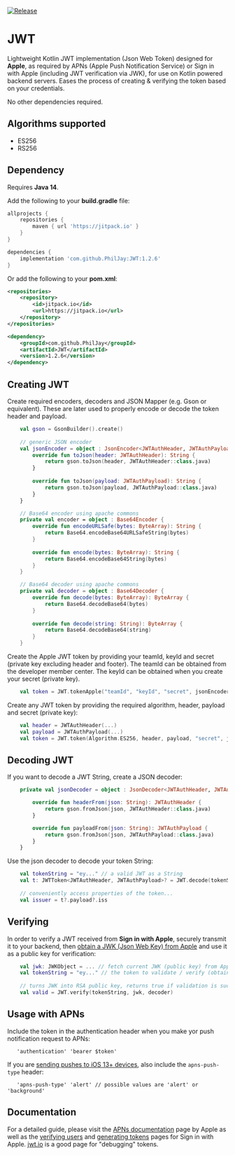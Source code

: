 [![Release](https://img.shields.io/github/release/PhilJay/JWT.svg?style=flat)](https://jitpack.io/#PhilJay/JWT)

# JWT
Lightweight Kotlin JWT implementation (Json Web Token) designed for **Apple**, as required by APNs (Apple Push Notification Service) or Sign in with Apple (including JWT verification via JWK), for use on Kotlin powered backend servers. Eases the process of creating & verifying the token based on your credentials.

No other dependencies required.

## Algorithms supported
 - ES256
 - RS256

## Dependency 

Requires **Java 14**.

Add the following to your **build.gradle** file:
```groovy
allprojects {
    repositories {
        maven { url 'https://jitpack.io' }
    }
}

dependencies {
    implementation 'com.github.PhilJay:JWT:1.2.6'
}
```

Or add the following to your **pom.xml**:

```xml
<repositories>
    <repository>
        <id>jitpack.io</id>
        <url>https://jitpack.io</url>
    </repository>
</repositories>

<dependency>
    <groupId>com.github.PhilJay</groupId>
    <artifactId>JWT</artifactId>
    <version>1.2.6</version>
</dependency>
```

## Creating JWT

Create required encoders, decoders and JSON Mapper (e.g. Gson or equivalent). These are later used to properly encode or decode the token header and payload.

```kotlin
    val gson = GsonBuilder().create()
 
    // generic JSON encoder
    val jsonEncoder = object : JsonEncoder<JWTAuthHeader, JWTAuthPayload> {
        override fun toJson(header: JWTAuthHeader): String {
            return gson.toJson(header, JWTAuthHeader::class.java)
        }
    
        override fun toJson(payload: JWTAuthPayload): String {
            return gson.toJson(payload, JWTAuthPayload::class.java)
        }
    }

    // Base64 encoder using apache commons
    private val encoder = object : Base64Encoder {
        override fun encodeURLSafe(bytes: ByteArray): String {
            return Base64.encodeBase64URLSafeString(bytes)
        }
    
        override fun encode(bytes: ByteArray): String {
            return Base64.encodeBase64String(bytes)
        }
    }

    // Base64 decoder using apache commons
    private val decoder = object : Base64Decoder {
        override fun decode(bytes: ByteArray): ByteArray {
            return Base64.decodeBase64(bytes)
        }
    
        override fun decode(string: String): ByteArray {
            return Base64.decodeBase64(string)
        }
    }
```

Create the Apple JWT token by providing your teamId, keyId and secret (private key excluding header and footer). The teamId can be obtained from the developer member center. The keyId can be obtained when you create your secret (private key).

```kotlin
    val token = JWT.tokenApple("teamId", "keyId", "secret", jsonEncoder, encoder, decoder)
```

Create any JWT token by providing the required algorithm, header, payload and secret (private key):

```kotlin
    val header = JWTAuthHeader(...)
    val payload = JWTAuthPayload(...)
    val token = JWT.token(Algorithm.ES256, header, payload, "secret", jsonEncoder, encoder, decoder)
```

## Decoding JWT

If you want to decode a JWT String, create a JSON decoder:

```kotlin
    private val jsonDecoder = object : JsonDecoder<JWTAuthHeader, JWTAuthPayload> {

        override fun headerFrom(json: String): JWTAuthHeader {
            return gson.fromJson(json, JWTAuthHeader::class.java)
        }

        override fun payloadFrom(json: String): JWTAuthPayload {
            return gson.fromJson(json, JWTAuthPayload::class.java)
        }
    }
```

Use the json decoder to decode your token String:
```kotlin
    val tokenString = "ey..." // a valid JWT as a String
    val t: JWTToken<JWTAuthHeader, JWTAuthPayload>? = JWT.decode(tokenString, jsonDecoder, decoder)
    
    // conveniently access properties of the token...
    val issuer = t?.payload?.iss
```

## Verifying

In order to verify a JWT received from **Sign in with Apple**, securely transmit it to your backend, then [obtain a JWK (Json Web Key) from Apple](https://developer.apple.com/documentation/signinwithapplerestapi/fetch_apple_s_public_key_for_verifying_token_signature) and use it as a public key for verification: 

```kotlin
    val jwk: JWKObject = ... // fetch current JWK (public key) from Apple endpoint
    val tokenString = "ey..." // the token to validate / verify (obtained from Sign in with Apple)
    
    // turns JWK into RSA public key, returns true if validation is successful
    val valid = JWT.verify(tokenString, jwk, decoder) 
```

## Usage with APNs

Include the token in the authentication header when you make yor push notification request to APNs:

```
   'authentication' 'bearer $token'
```



If you are [sending pushes to iOS 13+ devices](https://developer.apple.com/documentation/usernotifications/setting_up_a_remote_notification_server/sending_notification_requests_to_apns), also include the `apns-push-type` header:

```
   'apns-push-type' 'alert' // possible values are 'alert' or 'background'
```

## Documentation

For a detailed guide, please visit the [APNs documentation](https://developer.apple.com/library/archive/documentation/NetworkingInternet/Conceptual/RemoteNotificationsPG/APNSOverview.html#//apple_ref/doc/uid/TP40008194-CH8-SW1) page by Apple as well as the [verifying users](https://developer.apple.com/documentation/signinwithapplerestapi/verifying_a_user) and [generating tokens](https://developer.apple.com/documentation/signinwithapplerestapi/generate_and_validate_tokens) pages for Sign in with Apple. [jwt.io](https://jwt.io) is a good page for "debugging" tokens.

